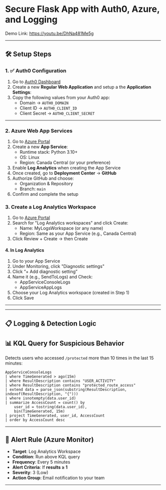 #  Secure Flask App with Auth0, Azure, and Logging

Demo Link: https://youtu.be/DhNa481Me5g

---

## 🛠️ Setup Steps

### 1. ✅ Auth0 Configuration

1. Go to [Auth0 Dashboard](https://manage.auth0.com)
2. Create a new **Regular Web Application** and setup a the **Application Settings**:
3. Copy the following values from your Auth0 app:
   - Domain → `AUTH0_DOMAIN`
   - Client ID → `AUTH0_CLIENT_ID`
   - Client Secret → `AUTH0_CLIENT_SECRET`
---

### 2. Azure Web App Services 
1. Go to [Azure Portal](https://portal.azure.com)
2. Create a new **App Service**:
   - Runtime stack: Python 3.10+
   - OS: Linux
   - Region: Canada Central (or your preference)
3. Enable **Log Analytics** when creating the App Service
4. Once created, go to **Deployment Center** → **GitHub**
5. Authorize GitHub and choose:
   - Organization & Repository
   - Branch: `main`
6. Confirm and complete the setup

### 3. Create a Log Analytics Workspace
1. Go to [Azure Portal](https://portal.azure.com)
2. Search for "Log Analytics workspaces" and click Create:
   - Name: MyLogsWorkspace (or any name)
   - Region: Same as your App Service (e.g., Canada Central)
4. Click Review + Create → then Create

#### 4. In Log Analytics
1. Go to your App Service
2. Under Monitoring, click "Diagnostic settings"
3. Click “+ Add diagnostic setting”
4. Name it (e.g., SendToLogs) and Check:
   - AppServiceConsoleLogs
   - AppServiceAppLogs
5. Choose your Log Analytics workspace (created in Step 1)
6. Click Save

---
---

## 📋 Logging & Detection Logic

## 📊 KQL Query for Suspicious Behavior

Detects users who accessed `/protected` more than 10 times in the last 15 minutes:

```kql
AppServiceConsoleLogs
| where TimeGenerated > ago(15m)
| where ResultDescription contains "USER_ACTIVITY"
| where ResultDescription contains "protected_route_access"
| extend data = parse_json(substring(ResultDescription, indexof(ResultDescription, "{")))
| where isnotempty(data.user_id)
| summarize AccessCount = count() by
    user_id = tostring(data.user_id),
    bin(TimeGenerated, 15m)
| project TimeGenerated, user_id, AccessCount
| order by AccessCount desc
```

---

## 🚨 Alert Rule (Azure Monitor)

- **Target**: Log Analytics Workspace
- **Condition**: Run above KQL query
- **Frequency**: Every 5 minutes
- **Alert Criteria**: If **results ≥ 1**
- **Severity**: 3 (Low)
- **Action Group**: Email notification to your team
---
